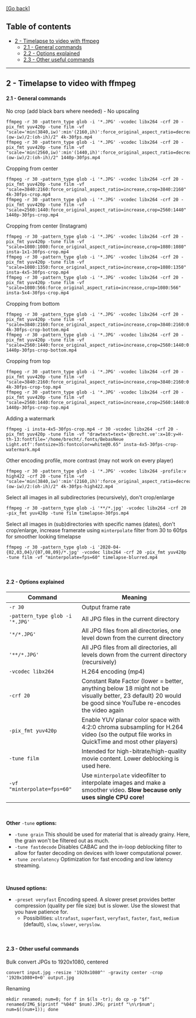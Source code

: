 [[Go back]](README.md)

## Table of contents

- [2 - Timelapse to video with ffmpeg](2-timelapse-ffmpeg.md)
  - [2.1 - General commands](2-timelapse-ffmpeg.md#21---general-commands)
  - [2.2 - Options explained](2-timelapse-ffmpeg.md#22---options-explained)
  - [2.3 - Other useful commands](2-timelapse-ffmpeg.md#23---other-useful-commands)

------

## 2 - Timelapse to video with ffmpeg

#### 2.1 - General commands

No crop (add black bars where needed) - No upscaling
```
ffmpeg -r 30 -pattern_type glob -i '*.JPG' -vcodec libx264 -crf 20 -pix_fmt yuv420p -tune film -vf "scale='min(3840,iw)':min'(2160,ih)':force_original_aspect_ratio=decrease,pad=3840:2160:(ow-iw)/2:(oh-ih)/2" 4k-30fps.mp4
ffmpeg -r 30 -pattern_type glob -i '*.JPG' -vcodec libx264 -crf 20 -pix_fmt yuv420p -tune film -vf "scale='min(2560,iw)':min'(1440,ih)':force_original_aspect_ratio=decrease,pad=2560:1440:(ow-iw)/2:(oh-ih)/2" 1440p-30fps.mp4
```

Cropping from center
```
ffmpeg -r 30 -pattern_type glob -i '*.JPG' -vcodec libx264 -crf 20 -pix_fmt yuv420p -tune film -vf "scale=3840:2160:force_original_aspect_ratio=increase,crop=3840:2160" 4k-30fps-crop.mp4
ffmpeg -r 30 -pattern_type glob -i '*.JPG' -vcodec libx264 -crf 20 -pix_fmt yuv420p -tune film -vf "scale=2560:1440:force_original_aspect_ratio=increase,crop=2560:1440" 1440p-30fps-crop.mp4
```

Cropping from center (Instagram)
```
ffmpeg -r 30 -pattern_type glob -i '*.JPG' -vcodec libx264 -crf 20 -pix_fmt yuv420p -tune film -vf "scale=1080:1080:force_original_aspect_ratio=increase,crop=1080:1080" insta-1x1-30fps-crop.mp4
ffmpeg -r 30 -pattern_type glob -i '*.JPG' -vcodec libx264 -crf 20 -pix_fmt yuv420p -tune film -vf "scale=1080:1350:force_original_aspect_ratio=increase,crop=1080:1350" insta-4x5-30fps-crop.mp4
ffmpeg -r 30 -pattern_type glob -i '*.JPG' -vcodec libx264 -crf 20 -pix_fmt yuv420p -tune film -vf "scale=1080:566:force_original_aspect_ratio=increase,crop=1080:566" insta-5x4-30fps-crop.mp4
```

Cropping from bottom
```
ffmpeg -r 30 -pattern_type glob -i '*.JPG' -vcodec libx264 -crf 20 -pix_fmt yuv420p -tune film -vf "scale=3840:2160:force_original_aspect_ratio=increase,crop=3840:2160:0:oh" 4k-30fps-crop-bottom.mp4
ffmpeg -r 30 -pattern_type glob -i '*.JPG' -vcodec libx264 -crf 20 -pix_fmt yuv420p -tune film -vf "scale=2560:1440:force_original_aspect_ratio=increase,crop=2560:1440:0:oh" 1440p-30fps-crop-bottom.mp4
```

Cropping from top
```
ffmpeg -r 30 -pattern_type glob -i '*.JPG' -vcodec libx264 -crf 20 -pix_fmt yuv420p -tune film -vf "scale=3840:2160:force_original_aspect_ratio=increase,crop=3840:2160:0:0" 4k-30fps-crop-top.mp4
ffmpeg -r 30 -pattern_type glob -i '*.JPG' -vcodec libx264 -crf 20 -pix_fmt yuv420p -tune film -vf "scale=2560:1440:force_original_aspect_ratio=increase,crop=2560:1440:0:0" 1440p-30fps-crop-top.mp4
```

Adding a watermark
```
ffmpeg -i insta-4x5-30fps-crop.mp4 -r 30 -vcodec libx264 -crf 20 -pix_fmt yuv420p -tune film -vf "drawtext=text='@brecht.ve':x=10:y=H-th-13:fontfile='/home/brecht/.fonts/BebasNeue Light.otf':fontsize=35:fontcolor=white@0.65" insta-4x5-30fps-crop-watermark.mp4
```

Other encoding profile, more contrast (may not work on every player)
```
ffmpeg -r 30 -pattern_type glob -i '*.JPG' -vcodec libx264 -profile:v high422 -crf 20 -tune film -vf "scale='min(3840,iw)':min'(2160,ih)':force_original_aspect_ratio=decrease,pad=3840:2160:(ow-iw)/2:(oh-ih)/2" 4k-30fps-high422.mp4
```

Select all images in all subdirectories (recursively), don't crop/enlarge
```
ffmpeg -r 30 -pattern_type glob -i '**/*.jpg' -vcodec libx264 -crf 20 -pix_fmt yuv420p -tune film timelapse-30fps.mp4
```

Select all images in (sub)directories with specific names (dates), don't crop/enlarge, increase framerate using `minterpolate` filter from 30 to 60fps for smoother looking timelapse
```
ffmpeg -r 30 -pattern_type glob -i '2020-04-{02,03,04}/{07,08,09}/*.jpg' -vcodec libx264 -crf 20 -pix_fmt yuv420p -tune film -vf "minterpolate=fps=60" timelapse-blurred.mp4
```

<br/>

#### 2.2 - Options explained

| Command | Meaning |
|---------|---------|
| `-r 30` | Output frame rate |
| `-pattern_type glob -i '*.JPG'` | All JPG files in the current directory |
| `'*/*.JPG'` | All JPG files from all directories, one level down from the current directory |
| `'**/*.JPG'` |  All JPG files from all directories, all levels down from the current directory (recursively) |
| `-vcodec libx264` | H.264 encoding (mp4) |
| `-crf 20` | Constant Rate Factor (lower = better, anything below 18 might not be visually better, 23 default) 20 would be good since YouTube re-encodes the video again |
| `-pix_fmt yuv420p` | Enable YUV planar color space with 4:2:0 chroma subsampling for H.264 video (so the output file works in QuickTime and most other players) |
| `-tune film` | Intended for high-bitrate/high-quality movie content. Lower deblocking is used here. |
| `-vf "minterpolate=fps=60"` | Use `minterpolate` videofilter to interpolate images and make a smoother video. **Slow because only uses single CPU core!** |


<br/>

**Other** `-tune` **options:**
- `-tune grain` This should be used for material that is already grainy. Here, the grain won't be filtered out as much.
- `-tune fastdecode` Disables CABAC and the in-loop deblocking filter to allow for faster decoding on devices with lower computational power.
- `-tune zerolatency` Optimization for fast encoding and low latency streaming.

<br/>

**Unused options:**
- `-preset veryfast` Encoding speed. A slower preset provides better compression (quality per file size) but is slower. Use the slowest that you have patience for.
  - Possibilities: `ultrafast`, `superfast`, `veryfast`, `faster`, `fast`, `medium` (default), `slow`, `slower`, `veryslow`.

<br/>

#### 2.3 - Other useful commands

Bulk convert JPGs to 1920x1080, centered
```
convert input.jpg -resize '1920x1080^' -gravity center -crop '1920x1080+0+0' output.jpg
```

Renaming
```
mkdir renamed; num=0; for f in $(ls -tr); do cp -p "$f" renamed/IMG_$(printf "%04d" $num).JPG; printf "\n\r$num"; num=$((num+1)); done
```
